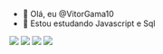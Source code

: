 - 👋 Olá, eu @VitorGama10
- 👀 Estou estudando Javascript e Sql


<a href="#"><img src="https://img.shields.io/badge/WhatsApp-25D366?style=for-the-badge&logo=whatsapp&logoColor=white"></a>
<a href=""><img src="https://img.shields.io/badge/Instagram-E4405F?style=for-the-badge&logo=instagram&logoColor=white"></a>
<a href=""><img src="https://img.shields.io/badge/LinkedIn-0077B5?style=for-the-badge&logo=linkedin&logoColor=white"></a>
<a href=""><img src="https://img.shields.io/badge/Facebook-1877F2?style=for-the-badge&logo=facebook&logoColor=white"></a>
